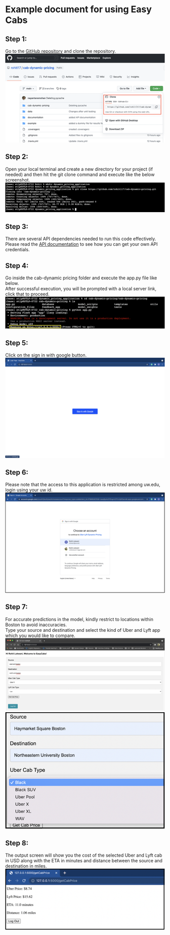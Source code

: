 # Example document for using Easy Cabs 

## Step 1: 
Go to the [GitHub repository](https://github.com/rohitl17/cab-dynamic-pricing) and clone the repository.  
![image1](./screenshots/image1.png)  
  
## Step 2:
Open your local terminal and create a new directory for your project (if needed) and then hit the git clone command and execute like the below screenshot.
![image2](./screenshots/image2.png)    
  
## Step 3:
There are several API dependencies needed to run this code effectively. Please read the [API documentation](./api_documentation.pdf) to see how you can get your own API credentials.  
  
## Step 4:
Go inside the cab-dynamic pricing folder and execute the app.py file like below.   
After successful execution, you will be prompted with a local server link, click that to proceed.   
![image3](./screenshots/image3.png)  
  
## Step 5:
Click on the sign in with google button.  
![image4](./screenshots/image4.png)    
  
## Step 6:
Please note that the access to this application is restricted among uw.edu, login using your uw id. 
![image5](./screenshots/image5.png)

## Step 7:
For accurate predictions in the model, kindly restrict to locations within Boston to avoid inaccuracies.  
Type your source and destination and select the kind of Uber and Lyft app which you would like to compare.
![image6](./screenshots/image6.png) 
![image7](./screenshots/image7.png) 

## Step 8:
The output screen will show you the cost of the selected Uber and Lyft cab in USD along with the ETA in minutes and distance between the source and destination in miles.  
![image8](./screenshots/image8.png)
